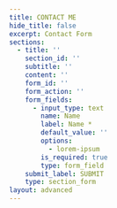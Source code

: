 ```yaml
---
title: CONTACT ME
hide_title: false
excerpt: Contact Form
sections:
  - title: ''
    section_id: ''
    subtitle: ''
    content: ''
    form_id: ''
    form_action: ''
    form_fields:
      - input_type: text
        name: Name
        label: Name *
        default_value: ''
        options:
          - lorem-ipsum
        is_required: true
        type: form_field
    submit_label: SUBMIT
    type: section_form
layout: advanced
---
```

